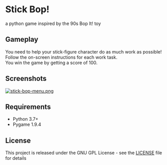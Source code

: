 # Stick Bop!
a python game inspired by the 90s Bop It! toy

## Gameplay
You need to help your stick-figure character do as much work as possible!  
Follow the on-screen instructions for each work task.  
You win the game by getting a score of 100.

## Screenshots
[![stick-bop-menu.png](https://i.imgur.com/NB7x7E2.png)](https://imgur.com/NB7x7E2)

## Requirements
* Python 3.7+
* Pygame 1.9.4

## License
This project is released under the GNU GPL License - see the [LICENSE](LICENSE) file for details